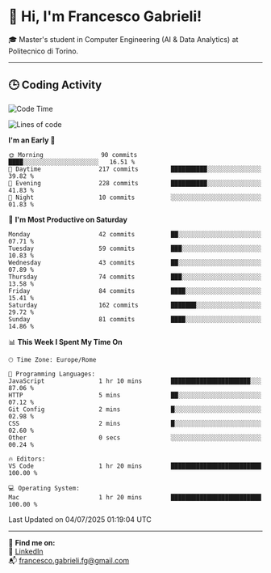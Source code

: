 # 👋 Hi, I'm Francesco Gabrieli!

🎓 Master's student in Computer Engineering (AI & Data Analytics) at Politecnico di Torino.  

---

## 🕒 Coding Activity

<!--START_SECTION:waka-->
![Code Time](http://img.shields.io/badge/Code%20Time-77%20hrs%2014%20mins-blue)

![Lines of code](https://img.shields.io/badge/From%20Hello%20World%20I%27ve%20Written-136.5%20thousand%20lines%20of%20code-blue)

**I'm an Early 🐤** 

```text
🌞 Morning                90 commits          ████░░░░░░░░░░░░░░░░░░░░░   16.51 % 
🌆 Daytime                217 commits         ██████████░░░░░░░░░░░░░░░   39.82 % 
🌃 Evening                228 commits         ██████████░░░░░░░░░░░░░░░   41.83 % 
🌙 Night                  10 commits          ░░░░░░░░░░░░░░░░░░░░░░░░░   01.83 % 
```
📅 **I'm Most Productive on Saturday** 

```text
Monday                   42 commits          ██░░░░░░░░░░░░░░░░░░░░░░░   07.71 % 
Tuesday                  59 commits          ███░░░░░░░░░░░░░░░░░░░░░░   10.83 % 
Wednesday                43 commits          ██░░░░░░░░░░░░░░░░░░░░░░░   07.89 % 
Thursday                 74 commits          ███░░░░░░░░░░░░░░░░░░░░░░   13.58 % 
Friday                   84 commits          ████░░░░░░░░░░░░░░░░░░░░░   15.41 % 
Saturday                 162 commits         ███████░░░░░░░░░░░░░░░░░░   29.72 % 
Sunday                   81 commits          ████░░░░░░░░░░░░░░░░░░░░░   14.86 % 
```


📊 **This Week I Spent My Time On** 

```text
🕑︎ Time Zone: Europe/Rome

💬 Programming Languages: 
JavaScript               1 hr 10 mins        ██████████████████████░░░   87.06 % 
HTTP                     5 mins              ██░░░░░░░░░░░░░░░░░░░░░░░   07.12 % 
Git Config               2 mins              █░░░░░░░░░░░░░░░░░░░░░░░░   02.98 % 
CSS                      2 mins              █░░░░░░░░░░░░░░░░░░░░░░░░   02.60 % 
Other                    0 secs              ░░░░░░░░░░░░░░░░░░░░░░░░░   00.24 % 

🔥 Editors: 
VS Code                  1 hr 20 mins        █████████████████████████   100.00 % 

💻 Operating System: 
Mac                      1 hr 20 mins        █████████████████████████   100.00 % 
```


 Last Updated on 04/07/2025 01:19:04 UTC
<!--END_SECTION:waka-->


---



🔗 **Find me on:**  
💼 [LinkedIn](https://www.linkedin.com/in/francesco-gabrieli)  
📬 francesco.gabrieli.fg@gmail.com  



